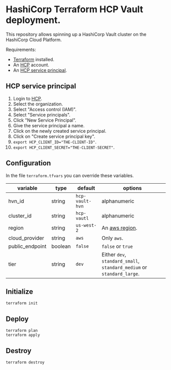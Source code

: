 # HashiCorp Terraform HCP Vault deployment.

This repository allows spinning up a HashiCorp Vault cluster on the HashiCorp Cloud Platform.

Requirements:

- [Terraform](https://www.terraform.io/) installed.
- An [HCP](https://portal.cloud.hashicorp.com/) account.
- An [HCP service principal](https://portal.cloud.hashicorp.com/access/service-principals).

## HCP service principal

1. Login to [HCP](https://portal.cloud.hashicorp.com/).
2. Select the organization.
3. Select "Access control (IAM)".
4. Select "Service principals".
5. Click "New Service Principal".
6. Give the service principal a name.
7. Click on the newly created service principal.
8. Click on "Create service principal key".
9. `export HCP_CLIENT_ID="THE-CLIENT-ID"`.
10. `export HCP_CLIENT_SECRET="THE-CLIENT-SECRET"`.

## Configuration

In the file `terraform.tfvars` you can override these variables.

|variable       |type   |default        |options                                                               |
|---------------|-------|---------------|----------------------------------------------------------------------|
|hvn_id         |string |`hcp-vault-hvn`|alphanumeric                                                          |
|cluster_id     |string |`hcp-vautl`    |alphanumeric                                                          |
|region         |string |`us-west-2`    |An [aws region](https://amzn.to/3wtnhxu).                             |
|cloud_provider |string |`aws`          |Only `aws`.                                                           |
|public_endpoint|boolean|`false`        |`false` or `true`                                                     |
|tier           |string |`dev`          |Either `dev`, `standard_small`, `standard_medium` or `standard_large`.|

## Initialize

```shell
terraform init
```

## Deploy

```shell
terraform plan
terraform apply
```

## Destroy

```shell
terraform destroy
```
